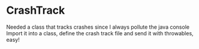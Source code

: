 # CrashTrack
Needed a class that tracks crashes since I always pollute the java console
Import it into a class, define the crash track file and send it with throwables, easy!
